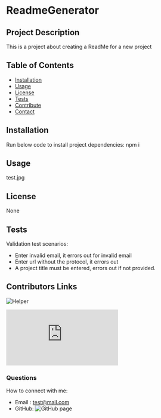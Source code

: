 # ReadmeGenerator 
  ## Project Description
  This is a project about creating a ReadMe for a new project

  ## Table of Contents

  * [Installation](#Installation)
  * [Usage](#Usage)
  * [License](#License)
  * [Tests](#Tests)
  * [Contribute](#Contributors-Links)
  * [Contact](#Questions)
  
  ## Installation
  Run below code to install project dependencies:
  npm i

  ## Usage
  
  test.jpg

  ## License
  None

  ## Tests
  Validation test scenarios:
  * Enter invalid email, it errors out for invalid email 
  * Enter url without the protocol, it errors out 
  * A project title must be entered, errors out if not provided. 
  
  ## Contributors Links
  ![Helper](https://www.w3schools.com/)


  ![npm](https://github.com/validatorjs/validator.js)
  
  ### Questions
  How to connect with me: 
  * Email : test@mail.com
  * GitHub: ![GitHub page](None)
